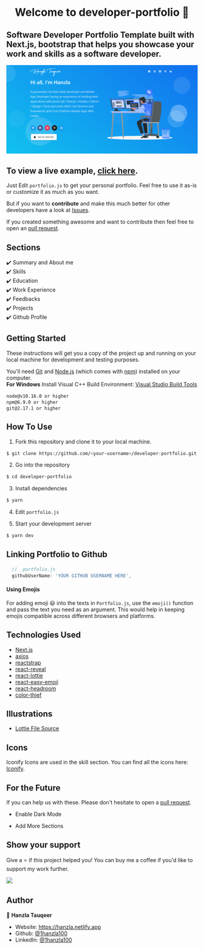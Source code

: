 <h1 align="center">Welcome to developer-portfolio 👋</h1>

## Software Developer Portfolio Template built with Next.js, bootstrap that helps you showcase your work and skills as a software developer.

<p align="center">
  <kbd>
    <img src="https://github.com/1hanzla100/developer-portfolio/blob/master/picture.PNG"></img>
  </kbd>
</p>

## To view a live example, **[click here](https://developer-portfolio-1hanzla100.vercel.app/)**.

Just Edit `portfolio.js` to get your personal portfolio. Feel free to use it as-is or customize it as much as you want.

But if you want to **contribute** and make this much better for other developers have a look at
[Issues](https://github.com/1hanzla100/developer-portfolio/issues).

If you created something awesome and want to contribute then feel free to open an
[pull request](https://github.com/1hanzla100/developer-portfolio/pulls).

## Sections

✔️ Summary and About me\
✔️ Skills\
✔️ Education\
✔️ Work Experience\
✔️ Feedbacks\
✔️ Projects\
✔️ Github Profile

## Getting Started

These instructions will get you a copy of the project up and running on your local machine for development and testing
purposes.

You'll need [Git](https://git-scm.com) and [Node.js](https://nodejs.org/en/download/) (which comes with
[npm](http://npmjs.com)) installed on your computer. <br> **For Windows** Install Visual C++ Build Environment:
[Visual Studio Build Tools](https://visualstudio.microsoft.com/thank-you-downloading-visual-studio/?sku=BuildTools)

```
node@v10.16.0 or higher
npm@6.9.0 or higher
git@2.17.1 or higher
```

## How To Use

1. Fork this repository and clone it to your local machine.

```bash
$ git clone https://github.com/<your-username>/developer-portfolio.git
```

2. Go into the repository

```bash
$ cd developer-portfolio
```

3. Install dependencies

```bash
$ yarn
```

4. Edit `portfolio.js`

5. Start your development server

```bash
$ yarn dev
```

## Linking Portfolio to Github

```javascript
  //  portfolio.js
  githubUserName: 'YOUR GITHUB USERNAME HERE',
```

#### Using Emojis

For adding emoji 😃 into the texts in `Portfolio.js`, use the `emoji()` function and pass the text you need as an
argument. This would help in keeping emojis compatible across different browsers and platforms.

## Technologies Used

- [Next.js](https://nextjs.org/)
- [axios](https://www.npmjs.com/package/axios)
- [reactstrap](https://reactstrap.github.io/)
- [react-reveal](https://www.react-reveal.com/)
- [react-lottie](https://www.npmjs.com/package/react-lottie)
- [react-easy-emoji](https://github.com/appfigures/react-easy-emoji)
- [react-headroom](https://github.com/KyleAMathews/react-headroom)
- [color-thief](https://github.com/lokesh/color-thief)

## Illustrations

- [Lottie File Source](https://lottiefiles.com)

## Icons

Iconify Icons are used in the skill section. You can find all the icons here: [Iconify](https://icon-sets.iconify.design/).

## For the Future

If you can help us with these. Please don't hesitate to open a
[pull request](https://github.com/1hanzla100/developer-portfolio/pulls).

- Enable Dark Mode

- Add More Sections

## Show your support

Give a ⭐️ if this project helped you! You can buy me a coffee if you'd like to support my work further.
<div>
  <a href="https://www.buymeacoffee.com/1hanzla100"><img src="https://img.buymeacoffee.com/button-api/?text=Buy me a coffee&emoji=☕&slug=1hanzla100&button_colour=FFDD00&font_colour=ffffff&font_family=Cookie&outline_colour=000000&coffee_colour=FFDD00" /></a>
 </div>

## Author

👤 **Hanzla Tauqeer**

- Website: https://hanzla.netlify.app
- Github: [@1hanzla100](https://github.com/1hanzla100)
- LinkedIn: [@1hanzla100](https://linkedin.com/in/1hanzla100)
